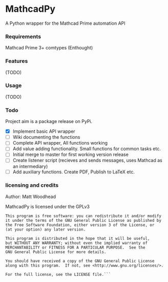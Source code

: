 # MathcadPy
A Python wrapper for the Mathcad Prime automation API

### Requirements
Mathcad Prime 3+
comtypes (Enthought)

### Features
(TODO)

### Usage
(TODO)

### Todo
Project aim is a package release on PyPi.
- [x] Implement basic API wrapper
- [ ] Wiki documenting the functions
- [ ] Complete API wrapper, All functions working
- [ ] Add value adding functionality. Small functions for common tasks etc.
- [ ] Initial merge to master for first working version release
- [ ] Create listener script (recieves and sends messages, uses Mathcad as an intermediary)
- [ ] Add auxiliary functions. Create PDF, Publish to LaTeX etc.

### licensing and credits
Author: Matt Woodhead

MathcadPy is licensed under the GPLv3

```
This program is free software: you can redistribute it and/or modify
it under the terms of the GNU General Public License as published by
the Free Software Foundation, either version 3 of the License, or
(at your option) any later version.

This program is distributed in the hope that it will be useful,
but WITHOUT ANY WARRANTY; without even the implied warranty of
MERCHANTABILITY or FITNESS FOR A PARTICULAR PURPOSE.  See the
GNU General Public License for more details.

You should have received a copy of the GNU General Public License
along with this program.  If not, see <http://www.gnu.org/licenses/>.

For the full license, see the LICENSE file.```
